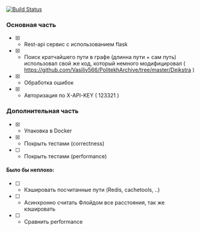 [![Build Status](https://travis-ci.com/Vasiliy566/it_service_test.svg?branch=main)](https://travis-ci.com/Vasiliy566/it_service_test)
### Основная часть
- [x] - Rest-api сервис с использованием flask
- [x] - Поиск кратчайшего пути в графе (длинна пути + сам путь) 
            использовал свой же код, который немного модифицировал ( https://github.com/Vasiliy566/PolitekhArchive/tree/master/Dejkstra )
- [x] - Обработка ошибок 
- [x] - Авторизация по X-API-KEY ( 123321 )
### Дополнительная часть
- [x] - Упаковка в Docker
- [x] - Покрыть тестами (correctness)
- [ ] - Покрыть тестами (performance)
#### Было бы неплохо:
- [ ] - Кэшировать посчитанные пути (Redis, cachetools, ..)
- [ ] - Асинхронно считать Флойдом все расстояния, так же кэшировать
- [ ] - Сравнить performance
